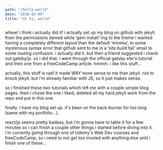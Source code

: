 ```yaml
---
path: "/hello-world"
date: "2018-02-09"
title: "oh hi, world"
---
```


whew! i think i actually did it! i actually set up my blog on github with jekyll. from the permissions denied while ‘gem install’-ing to the theme i wanted having a completely different layout than the default ‘minima’, to some mysterious syntax error that github sent to me in a ‘site build fail’ email to some routing confusion. i actually did it. 
but then a friend suggested i check out gatsby/js. so i did that. i went through the official gatsby site's tutorial and then one from a freeCodeCamp article. hmmm. i like this stuff...

actually, this stuff is rad! it made WAY more sense to me than jekyll. not to knock jekyll. but i'm already familiar with JS, so it just makes sense.

so i finished these two tutorials which left me with a couple simple blog pages. then i chose the one i liked, deleted all my hard jekyll work from the repo and put in this one. 

finally. i have my blog set up. it's been on the back-burner for too long (same with my portfolio...).

react/js seems pretty badass, but i'm gonna have to table it for a few minutes so i can finish a couple other things i started before diving into it. i'm currently going through one of Udemy's Web Dev courses and freeCodeCamp, so i need to not get too involed with anything else until i finish one of these...